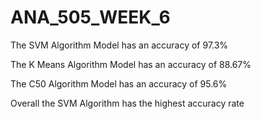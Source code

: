 # ANA_505_WEEK_6
The SVM Algorithm Model has an accuracy of 97.3%



The K Means Algorithm Model has an accuracy of 88.67%




The C50 Algorithm Model has an accuracy of 95.6%




Overall the SVM Algorithm has the highest accuracy rate
